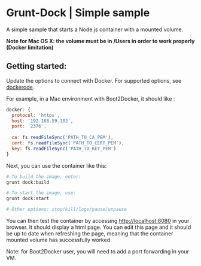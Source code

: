 # Grunt-Dock | Simple sample

A simple sample that starts a Node.js container with a mounted volume.

**Note for Mac OS X: the volume must be in /Users in order to work properly (Docker limitation)**

## Getting started:

Update the options to connect with Docker.
For supported options, see [dockerode](https://github.com/apocas/dockerode#getting-started).

For example, in a Mac environment with Boot2Docker, it should like :
```javascript
docker: {
  protocol: 'https',
  host: '192.168.59.103',
  port: '2376',
  
  ca: fs.readFileSync('PATH_TO_CA_PEM'),
  cert: fs.readFileSync('PATH_TO_CERT_PEM'),
  key: fs.readFileSync('PATH_TO_KEY_PEM')
}
```

Next, you can use the container like this:

```bash
# To build the image, enter:
grunt dock:build

# To start the image, use:
grunt dock:start

# Other options: stop/kill/logs/pause/unpause
```

You can then test the container by accessing [http://localhost:8080](http://localhost:8080) in your browser. It should display a html page. You can edit this page and it should be up to date when refreshing the page, meaning that the container mounted volume has successfully worked.

Note: for Boot2Docker user, you will need to add a port forwarding in your VM.

